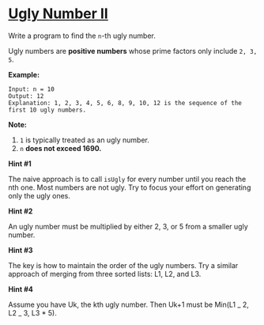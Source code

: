 # [Ugly Number II](https://leetcode.com/explore/challenge/card/july-leetcoding-challenge/544/week-1-july-1st-july-7th/3380/)

Write a program to find the `n`-th ugly number.

Ugly numbers are **positive numbers** whose prime factors only include `2, 3, 5`.

**Example:**

```
Input: n = 10
Output: 12
Explanation: 1, 2, 3, 4, 5, 6, 8, 9, 10, 12 is the sequence of the first 10 ugly numbers.
```

**Note:**

1. `1` is typically treated as an ugly number.
2. `n` **does not exceed 1690.**

**Hint #1**

The naive approach is to call `isUgly` for every number until you reach the nth one. Most numbers are not ugly. Try to focus your effort on generating only the ugly ones.

**Hint #2**

An ugly number must be multiplied by either 2, 3, or 5 from a smaller ugly number.

**Hint #3**

The key is how to maintain the order of the ugly numbers. Try a similar approach of merging from three sorted lists: L1, L2, and L3.

**Hint #4**

Assume you have Uk, the kth ugly number. Then Uk+1 must be Min(L1 _ 2, L2 _ 3, L3 \* 5).
